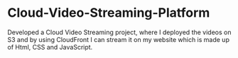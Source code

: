 # Cloud-Video-Streaming-Platform
Developed a Cloud Video Streaming project, where I deployed the videos on S3 and by using CloudFront I can stream it on my website which is made up of Html, CSS and JavaScript.
